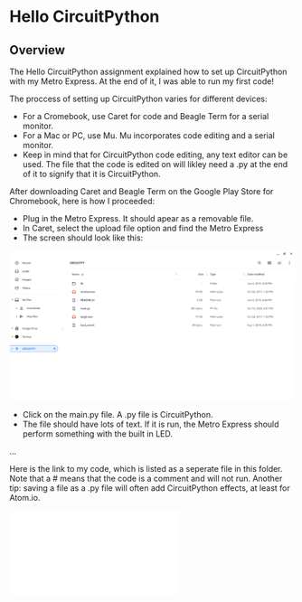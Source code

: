 # Hello CircuitPython
## Overview

The Hello CircuitPython assignment explained how to set up CircuitPython with my Metro Express. At the end of it, I was able to run my first code!

The proccess of setting up CircuitPython varies for different devices:

* For a Cromebook, use Caret for code and Beagle Term for a serial monitor.
* For a Mac or PC, use Mu. Mu incorporates code editing and a serial monitor.
* Keep in mind that for CircuitPython code editing, any text editor can be used. The file that the code is edited on will likley need a .py at the end of it to signify that it is CircuitPython.

After downloading Caret and Beagle Term on the Google Play Store for Chromebook, here is how I proceeded:

* Plug in the Metro Express. It should apear as a removable file. 
* In Caret, select the upload file option and find the Metro Express
* The screen should look like this:

![Metro Express Pop-Up](/Hello_CircuitPython/Luke-Engineering_III-Metro_Express_Pop_Up.png)

* Click on the main.py file. A .py file is CircuitPython.
* The file should have lots of text. If it is run, the Metro Express should perform something with the built in LED.

...

Here is the link to my code, which is listed as a seperate file in this folder. Note that a # means that the code is a comment and will not run. Another tip: saving a file as a .py file will often add CircuitPython effects, at least for Atom.io.

![Hello_CircuitPython Code](/Hello_CircuitPython/Hello_CircuitPython.py)
